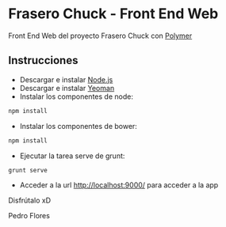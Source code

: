 Frasero Chuck - Front End Web
=============================

Front End Web del proyecto Frasero Chuck con [Polymer](https://www.polymer-project.org/)

Instrucciones
-------------

- Descargar e instalar [Node.js](http://nodejs.org/download/)
- Descargar e instalar [Yeoman](http://yeoman.io/)
- Instalar los componentes de node:
```bash
npm install
```
- Instalar los componentes de bower:
```bash
npm install
```
- Ejecutar la tarea serve de grunt:
```bash
grunt serve
```
- Acceder a la url [http://localhost:9000/](http://localhost:9000/) para acceder a la app

Disfrútalo xD

Pedro Flores

